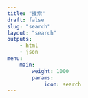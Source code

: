 ```yaml
---
title: "搜索"
draft: false
slug: "search"
layout: "search"
outputs:
    - html
    - json
menu:
    main:
        weight: 1000
        params: 
            icon: search
---
```

